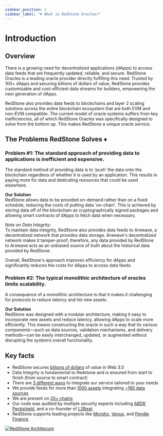 ```yaml
---
sidebar_position: 1
sidebar_label: "♦️ What is RedStone Oracles?"
---
```

# Introduction

## Overview
There is a growing need for decentralized applications (dApps) to access data feeds that are frequently updated, reliable, and secure. RedStone Oracles is a leading oracle provider directly fulfilling this need. Trusted by 100+ dApps and securing billions of dollars of value, RedStone provides customizable and cost-efficient data streams for builders, empowering the next generation of dApps. 

RedStone also provides data feeds to blockchains and layer 2 scaling solutions across the entire blockchain ecosystem that are both EVM and non-EVM compatible. The current model of oracle systems suffers from key inefficiencies, all of which RedStone Oracles was specifically designed to solve from the bottom up. This makes RedStone a unique oracle service.

## The Problems RedStone Solves ♦️

### Problem #1: The standard approach of providing data to applications is inefficient and expensive.
The standard method of providing data is to ‘push’ the data onto the blockchain regardless of whether it is used by an application. This results in paying more for data and dedicating resources that could be used elsewhere.

**Our Solution**  
RedStone allows data to be provided on-demand rather than on a fixed schedule, reducing the costs of putting data 'on-chain'. This is achieved by storing data off of the blockchain as cryptographically signed packages and allowing smart contracts of dApps to fetch data when necessary.

*Note on Data Integrity:*  
To maintain data integrity, RedStone also provides data feeds to Arweave, a decentralized network that provides data storage. Arweave's decentralized network makes it tamper-proof; therefore, any data provided by RedStone to Arweave acts as an unbiased source of truth about the historical data provided by RedStone.

Overall, RedStone's approach improves efficiency for dApps and significantly reduces the costs for dApps to access data feeds.

### Problem #2: The typical monolithic architecture of oracles limits scalability.
A consequence of a monolithic architecture is that it makes it challenging for protocols to reduce latency and list new assets.

**Our Solution**  
RedStone was designed with a modular architecture, making it easy to incorporate new assets and reduce latency, allowing dApps to scale more efficiently. This means constructing the oracle in such a way that its various components—such as data sources, validation mechanisms, and delivery methods—can be easily interchanged, updated, or augmented without disrupting the system’s overall functionality.


## Key facts

- RedStone secures [billions of dollars](https://defillama.com/oracles/RedStone?borrowed=true&doublecounted=true) of value in Web 3.0
- Data Integrity is fundamental to Redstone and is ensured from start to finish (from source to smart contract)
- There are [3 different ways](./get-started/selecting-redstone-model) to integrate our service tailored to your needs
- We provide feeds for more than [1000 assets](https://app.redstone.finance/#/app/tokens) integrating [~180 data sources](https://app.redstone.finance/#/app/sources)
- We are present on [20+ chains](https://showroom.redstone.finance/)
- Our code was audited by multiple security experts including [ABDK](https://abdk.consulting/) [Peckshield](https://peckshield.com/), and a co-founder of [L2Beat](https://pl.linkedin.com/company/l2beat#:~:text=Join%20Piotr%20Szlachciak%20Cofounder%20%26%20CEO,insights%20shaping%20the%20%23DeFi%20landscape!).
- RedStone supports leading projects like [Morpho](https://morpho.org/), [Venus](https://venus.io/), and [Pendle Finance](https://www.pendle.finance/).



<a href="https://raw.githubusercontent.com/redstone-finance/redstone-docs/main/static/img/redstone-architecture-simple.png">
  <img alt="RedStone Architecure" src="/img/redstone-architecture-simple.png" target="_blank"/>
</a>


